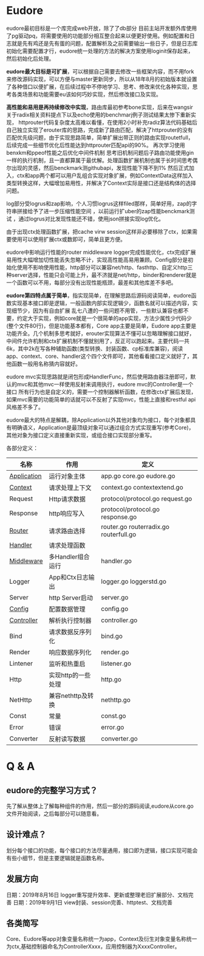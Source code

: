 # Eudore

eudore最初目标是一个库完成web开放，除了了db部分 目前主站开发额外库使用了pg驱动pq，将需要使用的功能部分相互整合起来以便更好使用。例如配置和日志就是先有鸡还是先有蛋的问题，配置解析及之前需要输出一些日子，但是日志库初始化需要配置才行，eudore统一处理的方法的解决方案使用loginit保存起来，然后初始化后处理。

**eudore最大目标是可扩展**，可以根据自己需要去修改一些框架内容，而不用fork来修改源码实现，可以方便与master更新同步，所以从18年8月的初始版本就设置了各种借口以便扩展，在后续过程中不停地学习、思考、修改来优化各种实现，思考各类场景和功能需要eu该如何巧妙实现，然后修改接口及实现。

**高性能和易用是再持续修改中实现**，路由库最初参考bone实现，后来在wangsir关于radix相关资料提点下以及echo使用的benchmarj例子测试结果太惨下重新实现，  httprouter代码复杂度太高难以看懂，在使用2小时补充radiz算法代码基础后 自己独立实现了erouter库的思路，完成新了路由匹配，解决了httprouter的没有匹配优先级问题，由于实现思路简单，简单扩展出带正则的路由实现routetfull，后续完成一些细节优化后性能达到httprouter匹配api的90%。  再次学习使用benxkm和ppeof性能之后优化中间件机制 思考旧机制问题后子路由功能使用gin一样的执行机制，且一直都算属于最优解。处理函数扩展机制也属于长时间思考偶尔出现的灵感，然后benckmark测githubapi，发现性能下降不到1%  然后正式加入，ctx和app两个都可以用户乱组合实现对象扩展，例如ContextData这样加入类型转换这样，大幅增加易用性，并解决了Context实际是接口还是结构体的选择问题。

log部分受logrus和zap影响，个人习惯logrus这样filed那样，简单好用，zap的字符串拼接给予了进一步压缩性能空间 ，以前运行扩uber的zap性能benckmark测试 ，通过logrus对比发现性能还不错，使用json拼接实现log优化。

由于出现ctx处理函数扩展，把cache virw session这样非必要移除了ctx，如果需要使用可以使用扩展ctx或数即可，简单且更方便。

eudore中影响运行性能的router middleware logger完成性能优化，ctx完成扩展易用性大幅增加切性能丢失忽略不计，实现高性能高易用兼顾。Config部分是初始化使用不影响使用性能，http部分可以兼容net/http、fasthttp、自定义http三种server选择，性能只会可能上升，最不济就是net/http，binder和renderer就是一个函数可以不用，每部分没有出现性能瓶颈，最差和其他库差不多吧。

**eudore第四特点属于简单**，指实现简单，在理解思路后源码阅读简单，eudore函数实现基本接口即是逻辑，一般函数内部实现逻辑少，函数名就可以描述内容，实现细节少，因为有自由扩展  乱七八遭的一些问题不用管，一些默认兼容也都不要，约定大于实现，例如core就是一个很简单的app实现，方法少属性少代码少(整个文件80行)，但是功能基本都有，Core app主要是简单，Eudore app主要是功能齐全。几个机制多思考就好，erouter实现算法不懂可以忽略理解接口就好，中间件允许机制和ctx扩展机制不懂就别用了，反正可以跑起来。主要代码一共6k，其中2k在写各种辅助函数(类型转换、封装函数、cp标准库兼容)，阅读app、context、core、handler这个四个文件即可，其他看看接口定义就好了，其他函数一般用名称猜内容就好。

eudore mvc实现思路就是闭包形成HandlerFunc，然后使用路由器注册即可，默认的mvc和其他mvc一样使用反射来调用执行，eudore mvc的Controller是一个接口  所有行为也是自定义的，需要一个控制器解析函数，在修改ctx扩展后发现，如果mvc需要的功能简单的话就可以不反射了实现mvc，性能上直接和restful api风格差不多了。


eudore最大的特点是解耦，除Application以外其他对象均为接口，每个对象都具有明确语义，Application是最顶级对象可以通过组合方式实现重写(参考Core)，其他对象为接口定义直接重新实现，或组合接口实现部分重写。

各部分定义：

| 名称 | 作用 | 定义 |
| ------------ | ------------ | ------------ |
| [Application](application_zh.md) | 运行对象主体 | app.go core.go eudore.go |
| [Context](context_zh.md) | 请求处理上下文 | context.go contextextend.go |
| Request | Http请求数据 | protocol/protocol.go request.go |
| Response | http响应写入 | protocol/protocol.go response.go |
| [Router](router_zh.md) | 请求路由选择 | router.go routerradix.go routerfull.go |
| [Handler](handler_zh.md) | 请求处理函数 ||  handler.go |
| [Middleware](middleware_zh.md) | 多Handler组合运行 | handler.go |
| Logger | App和Ctx日志输出 | logger.go loggerstd.go |
| Server | http Server启动 | server.go |
| [Config](config_zh.md) | 配置数据管理 | config.go |
| [Controller](controller_zh.md) | 解析执行控制器 | controller.go |
| Bind | 请求数据反序列化 | bind.go |
| Render | 响应数据序列化 | render.go |
| Lintener | 监听和热重启 |listener.go|
| Http | 实现http的一些处理| http.go|
| NetHttp | 兼容nethttp及转换 | nethttp.go |
| Const | 常量 |const.go |
| Error | 错误 | error.go |
| Converter | 反射读写数据 | converter.go |

# Q & A

## eudore的完整学习方式？

先了解从整体上了解每种组件的作用，然后一部分的源码阅读,eudore从core.go文件开始阅读，之后每部分可以随意看。

## 设计难点？

划分每个接口的功能，每个接口的方法尽量通用，接口即为逻辑，接口实现可能会有些小细节，但是主要逻辑就是函数名称。

## 发展方向

日期：2019年8月16日 logger重写提升效率、更新或整理老旧扩展部分、文档完善
日期：2019年9月1日 view封装、session完善、httptest、文档完善

## 各类简写

Core、Eudore等app对象变量名称统一为app，Context及衍生对象变量名称统一为ctx,基础控制器命名为ControllerXxxx，应用控制器为XxxxController。